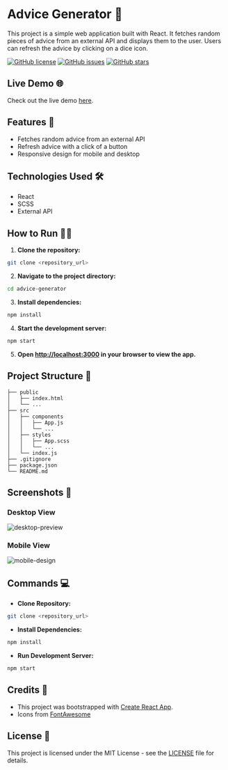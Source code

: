 # Advice Generator 🎲

This project is a simple web application built with React. It fetches random pieces of advice from an external API and displays them to the user. Users can refresh the advice by clicking on a dice icon.

[![GitHub license](https://img.shields.io/github/license/Mayank-Garg7/Advice_Generator)](https://github.com/Mayank-Garg7/Advice_Generator/blob/main/LICENSE)
[![GitHub issues](https://img.shields.io/github/issues/Mayank-Garg7/Advice_Generator)](https://github.com/Mayank-Garg7/Advice_Generator/issues)
[![GitHub stars](https://img.shields.io/github/stars/Mayank-Garg7/Advice_Generator)](https://github.com/Mayank-Garg7/Advice_Generator/stargazers)

## Live Demo 🌐

Check out the live demo [here](#).

## Features 🚀

- Fetches random advice from an external API
- Refresh advice with a click of a button
- Responsive design for mobile and desktop

## Technologies Used 🛠️

- React
- SCSS
- External API

## How to Run 🏃‍♂️

1. **Clone the repository:**

```bash
git clone <repository_url>
```

2. **Navigate to the project directory:**

```bash
cd advice-generator
```

3. **Install dependencies:**

```bash
npm install
```

4. **Start the development server:**

```bash
npm start
```

5. **Open [http://localhost:3000](http://localhost:3000) in your browser to view the app.**

## Project Structure 📁

```
├── public
│   ├── index.html
│   └── ...
├── src
│   ├── components
│   │   ├── App.js
│   │   └── ...
│   ├── styles
│   │   ├── App.scss
│   │   └── ...
│   └── index.js
├── .gitignore
├── package.json
└── README.md
```

## Screenshots 📸

### Desktop View
![desktop-preview](https://github.com/Mayank-Garg7/advice_generator/assets/113042462/258321d4-1b86-4070-8ca3-aed8e0022784)

### Mobile View
![mobile-design](https://github.com/Mayank-Garg7/advice_generator/assets/113042462/89c1ba2e-9d53-4efe-b319-035447bf5cfb)

## Commands 💻

- **Clone Repository:**

```bash
git clone <repository_url>
```

- **Install Dependencies:**

```bash
npm install
```

- **Run Development Server:**

```bash
npm start
```

## Credits 🙌

- This project was bootstrapped with [Create React App](https://github.com/facebook/create-react-app).
- Icons from [FontAwesome](https://fontawesome.com/)

## License 📄

This project is licensed under the MIT License - see the [LICENSE](LICENSE) file for details.
